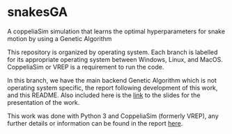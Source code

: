# snakesGA
A coppeliaSim simulation that learns the optimal hyperparameters for snake motion by using a Genetic Algorithm

This repository is organized by operating system. Each branch is labelled for its appropriate operating system between Windows, Linux, and MacOS. CoppeliaSim or VREP is a requirement to run the code.

In this branch, we have the main backend Genetic Algorithm which is not operating system specific, the report following development of this work, and this README. Also included here is the [link](https://drive.google.com/file/d/1Sef-BdlwiQonOG59uO5Jp16J5sf6oAOx/view?usp=sharing) to the slides for the presentation of the work.

This work was done with Python 3 and CoppeliaSim (formerly VREP), any further details or information can be found in the report [here](https://github.com/calferraro/snakesGA/blob/main/Group%20Project%20Paper.docx.pdf).
